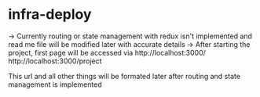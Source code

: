 # infra-deploy
-> Currently routing or state management with redux isn't implemented and read me file will be modified later with accurate details
-> After starting the project, first page will be accessed via 
http://localhost:3000/
http://localhost:3000/project

This url and all other things will be formated later after routing and state management is implemented